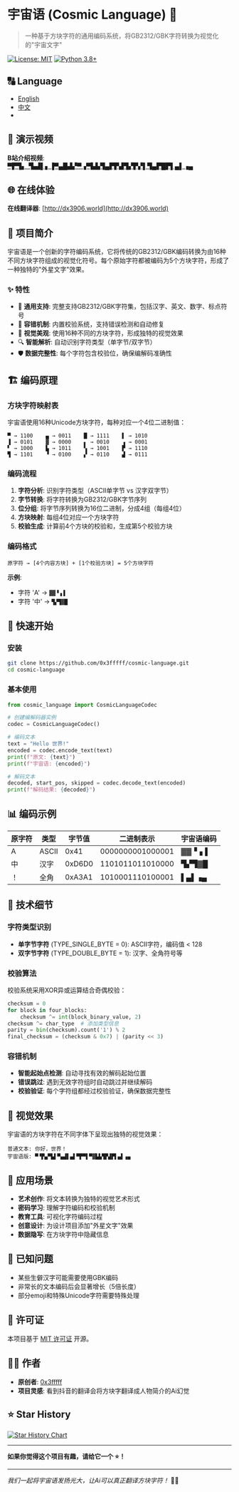 # 宇宙语 (Cosmic Language) 🌌

> 一种基于方块字符的通用编码系统，将GB2312/GBK字符转换为视觉化的"宇宙文字"

[![License: MIT](https://img.shields.io/badge/License-MIT-yellow.svg)](https://opensource.org/licenses/MIT)
[![Python 3.8+](https://img.shields.io/badge/python-3.8+-blue.svg)](https://www.python.org/downloads/)

## 🔠 Language
- [English](README.EN.md)
- [中文](README.md)
- 
## 🎥 演示视频

**B站介绍视频**: [▀▛▜▖▝▙▟▌▖▐▀▄█▟▞▀▗▀▙▙▜▄▛▛▟▜▞▛▞▌▜▄▛█▛▌▄▌▗▄](https://www.bilibili.com/video/BV1mMhizrE7h)

## 🌐 在线体验

**在线翻译器**: [http://dx3906.world](http://dx3906.world)

## 📖 项目简介

宇宙语是一个创新的字符编码系统，它将传统的GB2312/GBK编码转换为由16种不同方块字符组成的视觉化符号。每个原始字符都被编码为5个方块字符，形成了一种独特的"外星文字"效果。

### ✨ 特性

- 🎯 **通用支持**: 完整支持GB2312/GBK字符集，包括汉字、英文、数字、标点符号
- 🔧 **容错机制**: 内置校验系统，支持错误检测和自动修复
- 🎨 **视觉美观**: 使用16种不同的方块字符，形成独特的视觉效果
- 🔍 **智能解析**: 自动识别字符类型（单字节/双字节）
- 🛡️ **数据完整性**: 每个字符包含校验位，确保编解码准确性

## 🏗️ 编码原理

### 方块字符映射表

宇宙语使用16种Unicode方块字符，每种对应一个4位二进制值：

```
▀ → 1100    ▄ → 0011    █ → 1111    ▌ → 1010
▐ → 0101    ▓ → 0000    ▖ → 0010    ▗ → 0001
▘ → 1000    ▙ → 1011    ▚ → 1001    ▛ → 1110
▜ → 1101    ▝ → 0100    ▞ → 0110    ▟ → 0111
```

### 编码流程

1. **字符分析**: 识别字符类型（ASCII单字节 vs 汉字双字节）
2. **字节转换**: 将字符转换为GB2312/GBK字节序列
3. **位分组**: 将字节序列转换为16位二进制，分成4组（每组4位）
4. **方块映射**: 每组4位对应一个方块字符
5. **校验生成**: 计算前4个方块的校验和，生成第5个校验方块

### 编码格式

```
原字符 → [4个内容方块] + [1个校验方块] = 5个方块字符
```

**示例**:
- 字符 'A' → `▓▓▝▗▐`
- 字符 '中' → `▜▞▜▓█`

## 🚀 快速开始

### 安装

```bash
git clone https://github.com/0x3fffff/cosmic-language.git
cd cosmic-language
```

### 基本使用

```python
from cosmic_language import CosmicLanguageCodec

# 创建编解码器实例
codec = CosmicLanguageCodec()

# 编码文本
text = "Hello 世界!"
encoded = codec.encode_text(text)
print(f"原文: {text}")
print(f"宇宙语: {encoded}")

# 解码文本
decoded, start_pos, skipped = codec.decode_text(encoded)
print(f"解码结果: {decoded}")
```


## 📊 编码示例

| 原字符 | 类型 | 字节值 | 二进制表示 | 宇宙语编码 |
|--------|------|--------|------------|------------|
| A | ASCII | 0x41 | 0000000001000001 | ▓▓▝▗▐ |
| 中 | 汉字 | 0xD6D0 | 1101011011010000 | ▜▞▜▓█ |
| ！ | 全角 | 0xA3A1 | 1010001110100001 | ▌▄▌▗▄ |

## 🔧 技术细节

### 字符类型识别

- **单字节字符** (TYPE_SINGLE_BYTE = 0): ASCII字符，编码值 < 128
- **双字节字符** (TYPE_DOUBLE_BYTE = 1): 汉字、全角符号等

### 校验算法

校验系统采用XOR异或运算结合奇偶校验：

```python
checksum = 0
for block in four_blocks:
    checksum ^= int(block_binary_value, 2)
checksum ^= char_type  # 添加类型信息
parity = bin(checksum).count('1') % 2
final_checksum = (checksum & 0x7) | (parity << 3)
```

### 容错机制

- **智能起始点检测**: 自动寻找有效的解码起始位置
- **错误跳过**: 遇到无效字符组时自动跳过并继续解码
- **校验验证**: 每个字符组都经过校验验证，确保数据完整性

## 🎨 视觉效果

宇宙语的方块字符在不同字体下呈现出独特的视觉效果：

```
普通文本: 你好，世界！
宇宙语版: ▀▝▛▄▀▙▌▀▄▟▌▄▌▀▛▀▌▀▓▙▙▜▛▟▛▌▄▌▗▄
```


## 🌟 应用场景

- **艺术创作**: 将文本转换为独特的视觉艺术形式
- **密码学习**: 理解字符编码和校验机制
- **教育工具**: 可视化字符编码过程
- **创意设计**: 为设计项目添加"外星文字"效果
- **数据隐写**: 在方块字符中隐藏信息


## 🐛 已知问题

- 某些生僻汉字可能需要使用GBK编码
- 非常长的文本编码后会显著增长（5倍长度）
- 部分emoji和特殊Unicode字符需要特殊处理

## 📜 许可证

本项目基于 [MIT 许可证](LICENSE) 开源。

## 👨‍💻 作者

- **原创者**: [0x3fffff]([https://example.com/encoding-principles](http://ox3fffff.cn/))
- **项目灵感**: 看到抖音的翻译会将方块字翻译成人物简介的Ai幻觉

## ⭐️ Star History

[![Star History Chart](https://api.star-history.com/svg?repos=0x3fffff/cosmic-language&type=Date)](https://www.star-history.com/#0x3fffff/cosmic-language&Date)

---

**如果你觉得这个项目有趣，请给它一个 ⭐️！**

---

*我们一起将宇宙语发扬光大，让Ai可以真正翻译方块字符！* 🚀✨
